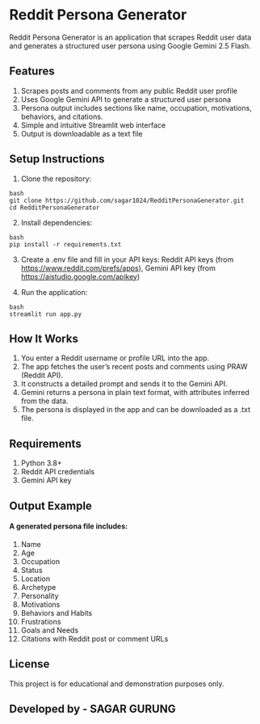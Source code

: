 # Reddit Persona Generator

Reddit Persona Generator is an application that scrapes Reddit user data and generates a structured user persona using Google Gemini 2.5 Flash.

## Features

1. Scrapes posts and comments from any public Reddit user profile
2. Uses Google Gemini API to generate a structured user persona
3. Persona output includes sections like name, occupation, motivations, behaviors, and citations.
4. Simple and intuitive Streamlit web interface
5. Output is downloadable as a text file

## Setup Instructions

1. Clone the repository:

```
bash
git clone https://github.com/sagar1024/RedditPersonaGenerator.git
cd RedditPersonaGenerator
```

2. Install dependencies:

```
bash
pip install -r requirements.txt
```

3. Create a .env file and fill in your API keys: Reddit API keys (from https://www.reddit.com/prefs/apps), Gemini API key (from https://aistudio.google.com/apikey)

4. Run the application:

```
bash
streamlit run app.py
```

## How It Works

1. You enter a Reddit username or profile URL into the app.
2. The app fetches the user’s recent posts and comments using PRAW (Reddit API).
3. It constructs a detailed prompt and sends it to the Gemini API.
4. Gemini returns a persona in plain text format, with attributes inferred from the data.
5. The persona is displayed in the app and can be downloaded as a .txt file.


## Requirements

1. Python 3.8+
2. Reddit API credentials
3. Gemini API key

## Output Example

#### A generated persona file includes:

1. Name
2. Age
3. Occupation
4. Status
5. Location
6. Archetype
7. Personality
8. Motivations
9. Behaviors and Habits
10. Frustrations
11. Goals and Needs
12. Citations with Reddit post or comment URLs

## License
This project is for educational and demonstration purposes only.

## Developed by - SAGAR GURUNG
